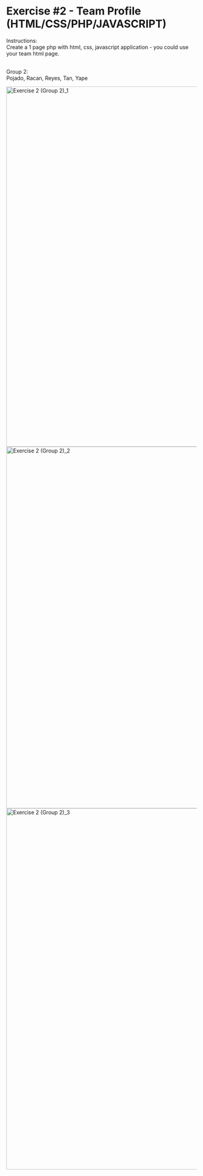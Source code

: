 # Exercise #2 - Team Profile (HTML/CSS/PHP/JAVASCRIPT)


Instructions: <br>
Create a 1 page php with html, css, javascript application - you could use your team html page.<br> <br>


Group 2:<br>
Pojado, Racan, Reyes, Tan, Yape <br>

<img width="954" alt="Exercise 2 (Group 2)_1" src="https://github.com/user-attachments/assets/59d5863d-e526-40ae-8021-32db4880603d">
<img width="958" alt="Exercise 2 (Group 2)_2" src="https://github.com/user-attachments/assets/8ac281e6-243e-4e5a-a662-3902cc1c7f3e">
<img width="957" alt="Exercise 2 (Group 2)_3" src="https://github.com/user-attachments/assets/a1028207-e68d-4406-9f1c-221571be4c12">
